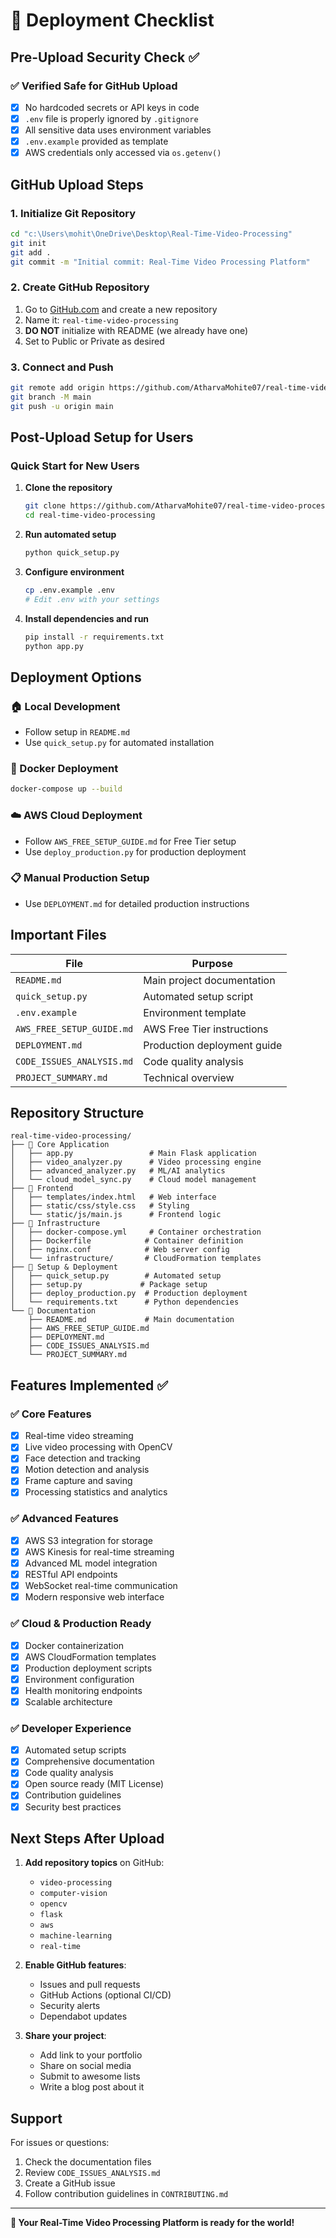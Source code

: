 # 🚀 Deployment Checklist

## Pre-Upload Security Check ✅

### ✅ Verified Safe for GitHub Upload
- [x] No hardcoded secrets or API keys in code
- [x] `.env` file is properly ignored by `.gitignore`
- [x] All sensitive data uses environment variables
- [x] `.env.example` provided as template
- [x] AWS credentials only accessed via `os.getenv()`

## GitHub Upload Steps

### 1. Initialize Git Repository
```bash
cd "c:\Users\mohit\OneDrive\Desktop\Real-Time-Video-Processing"
git init
git add .
git commit -m "Initial commit: Real-Time Video Processing Platform"
```

### 2. Create GitHub Repository
1. Go to [GitHub.com](https://github.com) and create a new repository
2. Name it: `real-time-video-processing`
3. **DO NOT** initialize with README (we already have one)
4. Set to Public or Private as desired

### 3. Connect and Push
```bash
git remote add origin https://github.com/AtharvaMohite07/real-time-video-processing.git
git branch -M main
git push -u origin main
```

## Post-Upload Setup for Users

### Quick Start for New Users
1. **Clone the repository**
   ```bash
   git clone https://github.com/AtharvaMohite07/real-time-video-processing.git
   cd real-time-video-processing
   ```

2. **Run automated setup**
   ```bash
   python quick_setup.py
   ```

3. **Configure environment**
   ```bash
   cp .env.example .env
   # Edit .env with your settings
   ```

4. **Install dependencies and run**
   ```bash
   pip install -r requirements.txt
   python app.py
   ```

## Deployment Options

### 🏠 Local Development
- Follow setup in `README.md`
- Use `quick_setup.py` for automated installation

### 🐳 Docker Deployment
```bash
docker-compose up --build
```

### ☁️ AWS Cloud Deployment
- Follow `AWS_FREE_SETUP_GUIDE.md` for Free Tier setup
- Use `deploy_production.py` for production deployment

### 📋 Manual Production Setup
- Use `DEPLOYMENT.md` for detailed production instructions

## Important Files

| File | Purpose |
|------|---------|
| `README.md` | Main project documentation |
| `quick_setup.py` | Automated setup script |
| `.env.example` | Environment template |
| `AWS_FREE_SETUP_GUIDE.md` | AWS Free Tier instructions |
| `DEPLOYMENT.md` | Production deployment guide |
| `CODE_ISSUES_ANALYSIS.md` | Code quality analysis |
| `PROJECT_SUMMARY.md` | Technical overview |

## Repository Structure
```
real-time-video-processing/
├── 📁 Core Application
│   ├── app.py                 # Main Flask application
│   ├── video_analyzer.py      # Video processing engine
│   ├── advanced_analyzer.py   # ML/AI analytics
│   └── cloud_model_sync.py    # Cloud model management
├── 📁 Frontend
│   ├── templates/index.html   # Web interface
│   ├── static/css/style.css   # Styling
│   └── static/js/main.js      # Frontend logic
├── 📁 Infrastructure
│   ├── docker-compose.yml     # Container orchestration
│   ├── Dockerfile            # Container definition
│   ├── nginx.conf            # Web server config
│   └── infrastructure/       # CloudFormation templates
├── 📁 Setup & Deployment
│   ├── quick_setup.py        # Automated setup
│   ├── setup.py             # Package setup
│   ├── deploy_production.py  # Production deployment
│   └── requirements.txt      # Python dependencies
└── 📁 Documentation
    ├── README.md             # Main documentation
    ├── AWS_FREE_SETUP_GUIDE.md
    ├── DEPLOYMENT.md
    ├── CODE_ISSUES_ANALYSIS.md
    └── PROJECT_SUMMARY.md
```

## Features Implemented ✅

### ✅ Core Features
- [x] Real-time video streaming
- [x] Live video processing with OpenCV
- [x] Face detection and tracking
- [x] Motion detection and analysis
- [x] Frame capture and saving
- [x] Processing statistics and analytics

### ✅ Advanced Features
- [x] AWS S3 integration for storage
- [x] AWS Kinesis for real-time streaming
- [x] Advanced ML model integration
- [x] RESTful API endpoints
- [x] WebSocket real-time communication
- [x] Modern responsive web interface

### ✅ Cloud & Production Ready
- [x] Docker containerization
- [x] AWS CloudFormation templates
- [x] Production deployment scripts
- [x] Environment configuration
- [x] Health monitoring endpoints
- [x] Scalable architecture

### ✅ Developer Experience
- [x] Automated setup scripts
- [x] Comprehensive documentation
- [x] Code quality analysis
- [x] Open source ready (MIT License)
- [x] Contribution guidelines
- [x] Security best practices

## Next Steps After Upload

1. **Add repository topics** on GitHub:
   - `video-processing`
   - `computer-vision`
   - `opencv`
   - `flask`
   - `aws`
   - `machine-learning`
   - `real-time`

2. **Enable GitHub features**:
   - Issues and pull requests
   - GitHub Actions (optional CI/CD)
   - Security alerts
   - Dependabot updates

3. **Share your project**:
   - Add link to your portfolio
   - Share on social media
   - Submit to awesome lists
   - Write a blog post about it

## Support

For issues or questions:
1. Check the documentation files
2. Review `CODE_ISSUES_ANALYSIS.md`
3. Create a GitHub issue
4. Follow contribution guidelines in `CONTRIBUTING.md`

---

**🎉 Your Real-Time Video Processing Platform is ready for the world!**
